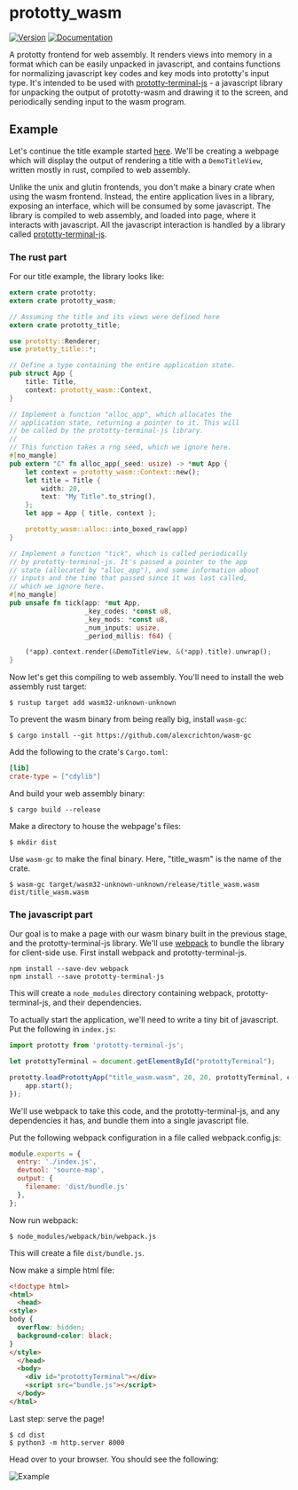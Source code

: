 # prototty\_wasm

[![Version](https://img.shields.io/crates/v/prototty_wasm.svg)](https://crates.io/crates/prototty_wasm)
[![Documentation](https://docs.rs/prototty_wasm/badge.svg)](https://docs.rs/prototty_wasm)

A prototty frontend for web assembly. It renders views into memory in a format
which can be easily unpacked in javascript, and contains functions for
normalizing javascript key codes and key mods into prototty's input type. It's
intended to be used with [prototty-terminal-js](https://github.com/stevebob/prototty/tree/master/terminal-js) - a
javascript library for unpacking the output of prototty-wasm and drawing it to
the screen, and periodically sending input to the wasm program.

## Example

Let's continue the title example started
[here](https://github.com/stevebob/prototty/tree/master/prototty#example).
We'll be creating a webpage which will display the output of rendering a title with
a `DemoTitleView`, written mostly in rust, compiled to web assembly.

Unlike the unix and glutin frontends, you don't make a binary crate when using
the wasm frontend. Instead, the entire application lives in a library, exposing
an interface, which will be consumed by some javascript. The library is compiled
to web assembly, and loaded into page, where it interacts with javascript. All
the javascript interaction is handled by a library called
[prototty-terminal-js](https://github.com/stevebob/prototty/tree/master/terminal-js).

### The rust part
For our title example, the library looks like:

```rust
extern crate prototty;
extern crate prototty_wasm;

// Assuming the title and its views were defined here
extern crate prototty_title;

use prototty::Renderer;
use prototty_title::*;

// Define a type containing the entire application state.
pub struct App {
    title: Title,
    context: prototty_wasm::Context,
}

// Implement a function "alloc_app", which allocates the
// application state, returning a pointer to it. This will
// be called by the prototty-terminal-js library.
//
// This function takes a rng seed, which we ignore here.
#[no_mangle]
pub extern "C" fn alloc_app(_seed: usize) -> *mut App {
    let context = prototty_wasm::Context::new();
    let title = Title {
        width: 20,
        text: "My Title".to_string(),
    };
    let app = App { title, context };

    prototty_wasm::alloc::into_boxed_raw(app)
}

// Implement a function "tick", which is called periodically
// by prototty-terminal-js. It's passed a pointer to the app
// state (allocated by "alloc_app"), and some information about
// inputs and the time that passed since it was last called,
// which we ignore here.
#[no_mangle]
pub unsafe fn tick(app: *mut App,
                   _key_codes: *const u8,
                   _key_mods: *const u8,
                   _num_inputs: usize,
                   _period_millis: f64) {

    (*app).context.render(&DemoTitleView, &(*app).title).unwrap();
}
```

Now let's get this compiling to web assembly. You'll need to install the web
assembly rust target:

```
$ rustup target add wasm32-unknown-unknown
```

To prevent the wasm binary from being really big, install `wasm-gc`:

```
$ cargo install --git https://github.com/alexcrichton/wasm-gc
```

Add the following to the crate's `Cargo.toml`:

```toml
[lib]
crate-type = ["cdylib"]
```

And build your web assembly binary:

```
$ cargo build --release
```

Make a directory to house the webpage's files:

```
$ mkdir dist
```

Use `wasm-gc` to make the final binary. Here, "title\_wasm" is the name of the
crate.

```
$ wasm-gc target/wasm32-unknown-unknown/release/title_wasm.wasm dist/title_wasm.wasm
```

### The javascript part

Our goal is to make a page with our wasm binary built in the previous stage,
and the prototty-terminal-js library. We'll use
[webpack](https://webpack.js.org/) to bundle the library for client-side use.
First install webpack and prototty-terminal-js.

```
npm install --save-dev webpack
npm install --save prototty-terminal-js
```

This will create a `node_modules` directory containing webpack,
prototty-terminal-js, and their dependencies.

To actually start the application, we'll need to write a tiny bit of javascript.
Put the following in `index.js`:

```javascript
import prototty from 'prototty-terminal-js';

let protottyTerminal = document.getElementById("protottyTerminal");

prototty.loadProtottyApp("title_wasm.wasm", 20, 20, protottyTerminal, env).then(app => {
    app.start();
});
```

We'll use webpack to take this code, and the prototty-terminal-js, and any
dependencies it has, and bundle them into a single javascript file.

Put the following webpack configuration in a file called webpack.config.js:
```javascript
module.exports = {
  entry: './index.js',
  devtool: 'source-map',
  output: {
    filename: 'dist/bundle.js'
  },
};
```

Now run webpack:

```
$ node_modules/webpack/bin/webpack.js
```

This will create a file `dist/bundle.js`.

Now make a simple html file:

```html
<!doctype html>
<html>
  <head>
<style>
body {
  overflow: hidden;
  background-color: black;
}
</style>
  </head>
  <body>
    <div id="protottyTerminal"></div>
    <script src="bundle.js"></script>
  </body>
</html>
```

Last step: serve the page!

```
$ cd dist
$ python3 -m http.server 8000
```

Head over to your browser. You should see the following:

![Example](https://github.com/stevebob/prototty/blob/master/wasm/example.png)
